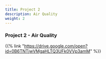 ```yaml
---
title: Project 2
description: Air Quality
weight: 2
---
```


### Project 2 - Air Quality

{{% link "https://drive.google.com/open?id=0B6TNTjwVMgaHLTQ3UFk0VVp3amM" %}}
